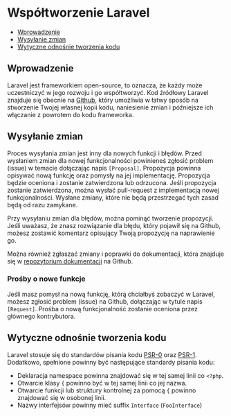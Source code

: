 # Współtworzenie Laravel

- [Wprowadzenie](#introduction)
- [Wysyłanie zmian](#pull-requests)
- [Wytyczne odnośnie tworzenia kodu](#coding-guidelines)

<a name="introduction"></a>
## Wprowadzenie

Laravel jest frameworkiem open-source, to oznacza, że każdy może uczestniczyć w jego rozwoju i go współtworzyć. Kod źródłowy Laravel znajduje się obecnie na [Github](https://github.com/laravel), który umożliwia w łatwy sposób na stworzenie Twojej własnej kopii kodu, naniesienie zmian i późniejsze ich włączanie z powrotem do kodu frameworka.

<a name="pull-requests"></a>
## Wysyłanie zmian

Proces wysyłania zmian jest inny dla nowych funkcji i błędów. Przed wysłaniem zmian dla nowej funkcjonalności powinieneś zgłosić problem (issue) w temacie dołączając napis `[Proposal]`. Propozycja powinna opisywać nową funkcję oraz pomysły na jej implementację. Propozycja będzie oceniona i zostanie zatwierdzona lub odrzucona. Jeśli propozycja zostanie zatwierdzona, można wysłać pull-request z implementacją nowej funkcjonalności. Wysłane zmiany, które nie będą przestrzegać tych zasad będą od razu zamykane.

Przy wysyłaniu zmian dla błędów, można pominąć tworzenie propozycji. Jeśli uważasz, że znasz rozwiązanie dla błędu, który pojawił się na Github, możesz zostawić komentarz opisujący Twoją propozycję na naprawienie go.

Można również zgłaszać zmiany i poprawki do dokumentacji, która znajduje się w [repozytorium dokumentacji](https://github.com/laravel/docs) na Github.

### Prośby o nowe funkcje

Jeśli masz pomysł na nową funkcję, którą chciałbyś zobaczyć w Laravel, możesz zgłosić problem (issue) na Github, dołączając w tytule napis `[Request]`. Prośba o nową funkcjonalność zostanie oceniona przez głównego kontrybutora.

<a name="coding-guidelines"></a>
## Wytyczne odnośnie tworzenia kodu

Laravel stosuje się do standardów pisania kodu [PSR-0](https://github.com/php-fig/fig-standards/blob/master/accepted/PSR-0.md) oraz [PSR-1](https://github.com/php-fig/fig-standards/blob/master/accepted/PSR-1-basic-coding-standard.md). Dodatkowo, spełnione powinny być następujące standardy pisania kodu:

- Deklaracja namespace powinna znajdować się w tej samej linii co `<?php`.
- Otwarcie klasy `{` powinno być w tej samej linii co jej nazwa.
- Otwarcie funkcji lub struktury kontrolnej za pomocą `{` powinno znajdować się w osobonej linii.
- Nazwy interfejsów powinny mieć suffix `Interface` (`FooInterface`)
